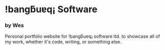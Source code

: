 # !bangƃuɐq¡ Software
### by Wes

Personal portfolio website for !bangƃuɐq¡ software ltd. to showcase all of my work, whether it's code, writing, or something else.